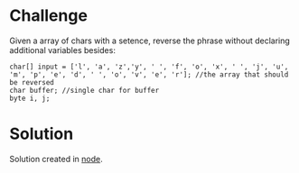 # Challenge

Given a array of chars with a setence, reverse the phrase without declaring additional variables besides:
```
char[] input = ['l', 'a', 'z','y', ' ', 'f', 'o', 'x', ' ', 'j', 'u', 'm', 'p', 'e', 'd', ' ', 'o', 'v', 'e', 'r']; //the array that should be reversed
char buffer; //single char for buffer
byte i, j;
```

# Solution
Solution created in [node](./main.js). 
